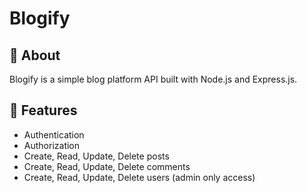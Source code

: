 # Blogify

## 🚀 About

Blogify is a simple blog platform API built with Node.js and Express.js.

## 📌 Features

-   Authentication
-   Authorization
-   Create, Read, Update, Delete posts
-   Create, Read, Update, Delete comments
-   Create, Read, Update, Delete users (admin only access)
